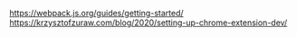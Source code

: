 https://webpack.js.org/guides/getting-started/
https://krzysztofzuraw.com/blog/2020/setting-up-chrome-extension-dev/
